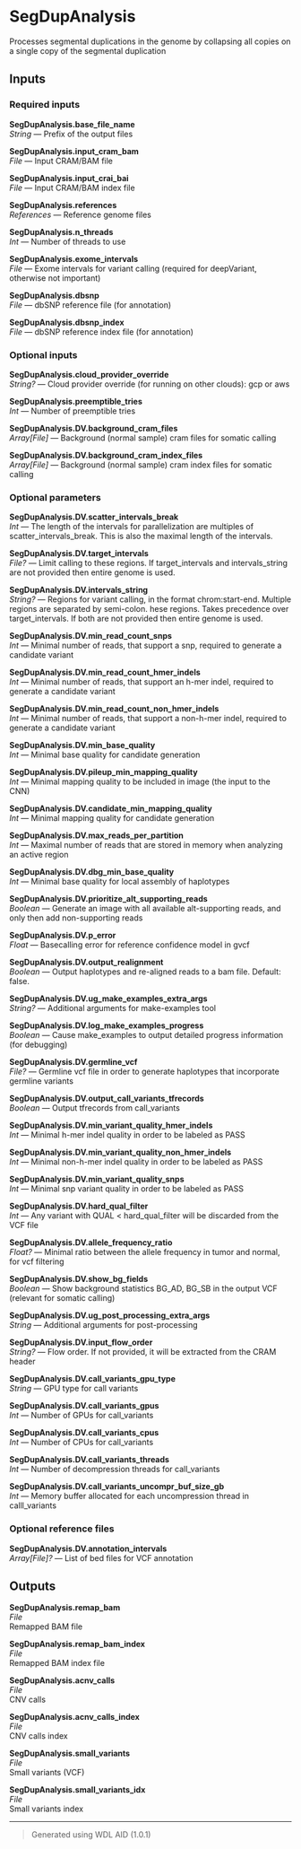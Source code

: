 # SegDupAnalysis
Processes segmental duplications in the genome by collapsing all copies on a single copy of the segmental duplication

## Inputs

### Required inputs
<p name="SegDupAnalysis.base_file_name">
        <b>SegDupAnalysis.base_file_name</b><br />
        <i>String </i> &mdash; 
         Prefix of the output files <br /> 
</p>
<p name="SegDupAnalysis.input_cram_bam">
        <b>SegDupAnalysis.input_cram_bam</b><br />
        <i>File </i> &mdash; 
         Input CRAM/BAM file <br /> 
</p>
<p name="SegDupAnalysis.input_crai_bai">
        <b>SegDupAnalysis.input_crai_bai</b><br />
        <i>File </i> &mdash; 
         Input CRAM/BAM index file <br /> 
</p>
<p name="SegDupAnalysis.references">
        <b>SegDupAnalysis.references</b><br />
        <i>References </i> &mdash; 
         Reference genome files <br /> 
</p>
<p name="SegDupAnalysis.n_threads">
        <b>SegDupAnalysis.n_threads</b><br />
        <i>Int </i> &mdash; 
         Number of threads to use <br /> 
</p>
<p name="SegDupAnalysis.exome_intervals">
        <b>SegDupAnalysis.exome_intervals</b><br />
        <i>File </i> &mdash; 
         Exome intervals for variant calling (required for deepVariant, otherwise not important) <br /> 
</p>
<p name="SegDupAnalysis.dbsnp">
        <b>SegDupAnalysis.dbsnp</b><br />
        <i>File </i> &mdash; 
         dbSNP reference file (for annotation) <br /> 
</p>
<p name="SegDupAnalysis.dbsnp_index">
        <b>SegDupAnalysis.dbsnp_index</b><br />
        <i>File </i> &mdash; 
         dbSNP reference index file (for annotation) <br /> 
</p>

### Optional inputs
<p name="SegDupAnalysis.cloud_provider_override">
        <b>SegDupAnalysis.cloud_provider_override</b><br />
        <i>String? </i> &mdash; 
         Cloud provider override (for running on other clouds): gcp or aws <br /> 
</p>
<p name="SegDupAnalysis.preemptible_tries">
        <b>SegDupAnalysis.preemptible_tries</b><br />
        <i>Int </i> &mdash; 
         Number of preemptible tries <br /> 
</p>
<p name="SegDupAnalysis.DV.background_cram_files">
        <b>SegDupAnalysis.DV.background_cram_files</b><br />
        <i>Array[File] </i> &mdash; 
         Background (normal sample) cram files for somatic calling <br /> 
</p>
<p name="SegDupAnalysis.DV.background_cram_index_files">
        <b>SegDupAnalysis.DV.background_cram_index_files</b><br />
        <i>Array[File] </i> &mdash; 
         Background (normal sample) cram index files for somatic calling <br /> 
</p>

### Optional parameters
<p name="SegDupAnalysis.DV.scatter_intervals_break">
        <b>SegDupAnalysis.DV.scatter_intervals_break</b><br />
        <i>Int </i> &mdash; 
         The length of the intervals for parallelization are multiples of scatter_intervals_break. This is also the maximal length of the intervals. <br /> 
</p>
<p name="SegDupAnalysis.DV.target_intervals">
        <b>SegDupAnalysis.DV.target_intervals</b><br />
        <i>File? </i> &mdash; 
         Limit calling to these regions. If target_intervals and intervals_string are not provided then entire genome is used. <br /> 
</p>
<p name="SegDupAnalysis.DV.intervals_string">
        <b>SegDupAnalysis.DV.intervals_string</b><br />
        <i>String? </i> &mdash; 
         Regions for variant calling, in the format chrom:start-end. Multiple regions are separated by semi-colon. hese regions. Takes precedence over target_intervals. If both are not provided then entire genome is used. <br /> 
</p>
<p name="SegDupAnalysis.DV.min_read_count_snps">
        <b>SegDupAnalysis.DV.min_read_count_snps</b><br />
        <i>Int </i> &mdash; 
         Minimal number of reads, that support a snp, required to  generate a candidate variant <br /> 
</p>
<p name="SegDupAnalysis.DV.min_read_count_hmer_indels">
        <b>SegDupAnalysis.DV.min_read_count_hmer_indels</b><br />
        <i>Int </i> &mdash; 
         Minimal number of reads, that support an h-mer indel, required to generate a candidate variant <br /> 
</p>
<p name="SegDupAnalysis.DV.min_read_count_non_hmer_indels">
        <b>SegDupAnalysis.DV.min_read_count_non_hmer_indels</b><br />
        <i>Int </i> &mdash; 
         Minimal number of reads, that support a non-h-mer indel, required to generate a candidate variant <br /> 
</p>
<p name="SegDupAnalysis.DV.min_base_quality">
        <b>SegDupAnalysis.DV.min_base_quality</b><br />
        <i>Int </i> &mdash; 
         Minimal base quality for candidate generation <br /> 
</p>
<p name="SegDupAnalysis.DV.pileup_min_mapping_quality">
        <b>SegDupAnalysis.DV.pileup_min_mapping_quality</b><br />
        <i>Int </i> &mdash; 
         Minimal mapping quality to be included in image (the input to the CNN) <br /> 
</p>
<p name="SegDupAnalysis.DV.candidate_min_mapping_quality">
        <b>SegDupAnalysis.DV.candidate_min_mapping_quality</b><br />
        <i>Int </i> &mdash; 
         Minimal mapping quality for candidate generation <br /> 
</p>
<p name="SegDupAnalysis.DV.max_reads_per_partition">
        <b>SegDupAnalysis.DV.max_reads_per_partition</b><br />
        <i>Int </i> &mdash; 
         Maximal number of reads that are stored in memory when analyzing an active region <br /> 
</p>
<p name="SegDupAnalysis.DV.dbg_min_base_quality">
        <b>SegDupAnalysis.DV.dbg_min_base_quality</b><br />
        <i>Int </i> &mdash; 
         Minimal base quality for local assembly of haplotypes <br /> 
</p>
<p name="SegDupAnalysis.DV.prioritize_alt_supporting_reads">
        <b>SegDupAnalysis.DV.prioritize_alt_supporting_reads</b><br />
        <i>Boolean </i> &mdash; 
         Generate an image with all available alt-supporting reads, and only then add non-supporting reads <br /> 
</p>
<p name="SegDupAnalysis.DV.p_error">
        <b>SegDupAnalysis.DV.p_error</b><br />
        <i>Float </i> &mdash; 
         Basecalling error for reference confidence model in gvcf <br /> 
</p>
<p name="SegDupAnalysis.DV.output_realignment">
        <b>SegDupAnalysis.DV.output_realignment</b><br />
        <i>Boolean </i> &mdash; 
         Output haplotypes and re-aligned reads to a bam file. Default: false. <br /> 
</p>
<p name="SegDupAnalysis.DV.ug_make_examples_extra_args">
        <b>SegDupAnalysis.DV.ug_make_examples_extra_args</b><br />
        <i>String? </i> &mdash; 
         Additional arguments for make-examples tool <br /> 
</p>
<p name="SegDupAnalysis.DV.log_make_examples_progress">
        <b>SegDupAnalysis.DV.log_make_examples_progress</b><br />
        <i>Boolean </i> &mdash; 
         Cause make_examples to output detailed progress information (for debugging) <br /> 
</p>
<p name="SegDupAnalysis.DV.germline_vcf">
        <b>SegDupAnalysis.DV.germline_vcf</b><br />
        <i>File? </i> &mdash; 
         Germline vcf file in order to generate haplotypes that incorporate germline variants <br /> 
</p>
<p name="SegDupAnalysis.DV.output_call_variants_tfrecords">
        <b>SegDupAnalysis.DV.output_call_variants_tfrecords</b><br />
        <i>Boolean </i> &mdash; 
         Output tfrecords from call_variants <br /> 
</p>
<p name="SegDupAnalysis.DV.min_variant_quality_hmer_indels">
        <b>SegDupAnalysis.DV.min_variant_quality_hmer_indels</b><br />
        <i>Int </i> &mdash; 
         Minimal h-mer indel quality in order to be labeled as PASS <br /> 
</p>
<p name="SegDupAnalysis.DV.min_variant_quality_non_hmer_indels">
        <b>SegDupAnalysis.DV.min_variant_quality_non_hmer_indels</b><br />
        <i>Int </i> &mdash; 
         Minimal non-h-mer indel quality in order to be labeled as PASS <br /> 
</p>
<p name="SegDupAnalysis.DV.min_variant_quality_snps">
        <b>SegDupAnalysis.DV.min_variant_quality_snps</b><br />
        <i>Int </i> &mdash; 
         Minimal snp variant quality in order to be labeled as PASS <br /> 
</p>
<p name="SegDupAnalysis.DV.hard_qual_filter">
        <b>SegDupAnalysis.DV.hard_qual_filter</b><br />
        <i>Int </i> &mdash; 
         Any variant with QUAL < hard_qual_filter will be discarded from the VCF file <br /> 
</p>
<p name="SegDupAnalysis.DV.allele_frequency_ratio">
        <b>SegDupAnalysis.DV.allele_frequency_ratio</b><br />
        <i>Float? </i> &mdash; 
         Minimal ratio between the allele frequency in tumor and normal, for vcf filtering <br /> 
</p>
<p name="SegDupAnalysis.DV.show_bg_fields">
        <b>SegDupAnalysis.DV.show_bg_fields</b><br />
        <i>Boolean </i> &mdash; 
         Show background statistics BG_AD, BG_SB in the output VCF (relevant for somatic calling) <br /> 
</p>
<p name="SegDupAnalysis.DV.ug_post_processing_extra_args">
        <b>SegDupAnalysis.DV.ug_post_processing_extra_args</b><br />
        <i>String </i> &mdash; 
         Additional arguments for post-processing <br /> 
</p>
<p name="SegDupAnalysis.DV.input_flow_order">
        <b>SegDupAnalysis.DV.input_flow_order</b><br />
        <i>String? </i> &mdash; 
         Flow order. If not provided, it will be extracted from the CRAM header <br /> 
</p>
<p name="SegDupAnalysis.DV.call_variants_gpu_type">
        <b>SegDupAnalysis.DV.call_variants_gpu_type</b><br />
        <i>String </i> &mdash; 
         GPU type for call variants <br /> 
</p>
<p name="SegDupAnalysis.DV.call_variants_gpus">
        <b>SegDupAnalysis.DV.call_variants_gpus</b><br />
        <i>Int </i> &mdash; 
         Number of GPUs for call_variants <br /> 
</p>
<p name="SegDupAnalysis.DV.call_variants_cpus">
        <b>SegDupAnalysis.DV.call_variants_cpus</b><br />
        <i>Int </i> &mdash; 
         Number of CPUs for call_variants <br /> 
</p>
<p name="SegDupAnalysis.DV.call_variants_threads">
        <b>SegDupAnalysis.DV.call_variants_threads</b><br />
        <i>Int </i> &mdash; 
         Number of decompression threads for call_variants <br /> 
</p>
<p name="SegDupAnalysis.DV.call_variants_uncompr_buf_size_gb">
        <b>SegDupAnalysis.DV.call_variants_uncompr_buf_size_gb</b><br />
        <i>Int </i> &mdash; 
         Memory buffer allocated for each uncompression thread in calll_variants <br /> 
</p>

### Optional reference files
<p name="SegDupAnalysis.DV.annotation_intervals">
        <b>SegDupAnalysis.DV.annotation_intervals</b><br />
        <i>Array[File]? </i> &mdash; 
         List of bed files for VCF annotation <br /> 
</p>
</details>


## Outputs
<p name="SegDupAnalysis.remap_bam">
        <b>SegDupAnalysis.remap_bam</b><br />
        <i>File</i><br />
        Remapped BAM file
</p>
<p name="SegDupAnalysis.remap_bam_index">
        <b>SegDupAnalysis.remap_bam_index</b><br />
        <i>File</i><br />
        Remapped BAM index file
</p>
<p name="SegDupAnalysis.acnv_calls">
        <b>SegDupAnalysis.acnv_calls</b><br />
        <i>File</i><br />
        CNV calls
</p>
<p name="SegDupAnalysis.acnv_calls_index">
        <b>SegDupAnalysis.acnv_calls_index</b><br />
        <i>File</i><br />
        CNV calls index
</p>
<p name="SegDupAnalysis.small_variants">
        <b>SegDupAnalysis.small_variants</b><br />
        <i>File</i><br />
        Small variants (VCF)
</p>
<p name="SegDupAnalysis.small_variants_idx">
        <b>SegDupAnalysis.small_variants_idx</b><br />
        <i>File</i><br />
        Small variants index
</p>

<hr />

> Generated using WDL AID (1.0.1)
